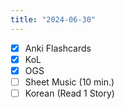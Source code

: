 ```yaml
---
title: "2024-06-30"
---
```


- [x] Anki Flashcards
- [x] KoL
- [x] OGS
- [ ] Sheet Music (10 min.)
- [ ] Korean (Read 1 Story)